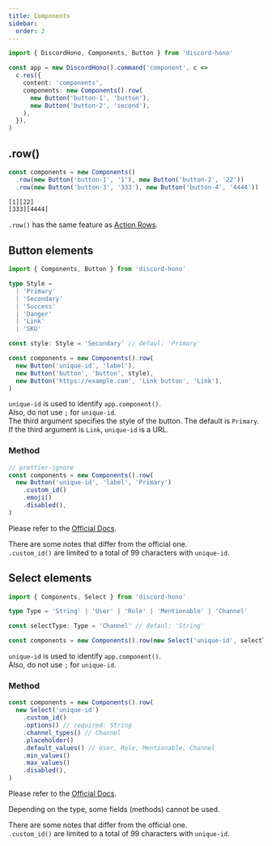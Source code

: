 ```yaml
---
title: Components
sidebar:
  order: 2
---
```


```ts "Components" "Button"
import { DiscordHono, Components, Button } from 'discord-hono'

const app = new DiscordHono().command('component', c =>
  c.res({
    content: 'components',
    components: new Components().row(
      new Button('button-1', 'button'),
      new Button('button-2', 'second'),
    ),
  }),
)
```

## .row()

```ts "row"
const components = new Components()
  .row(new Button('button-1', '1'), new Button('button-2', '22'))
  .row(new Button('button-3', '333'), new Button('button-4', '4444'))
```

```bash title="Discord Bot Components Response"
[1][22]
[333][4444]
```

`.row()` has the same feature as [Action Rows](https://discord.com/developers/docs/interactions/message-components#action-rows).

## Button elements

```ts "Button"
import { Components, Button } from 'discord-hono'

type Style =
  | 'Primary'
  | 'Secondary'
  | 'Success'
  | 'Danger'
  | 'Link'
  | 'SKU'

const style: Style = 'Secondary' // defaul: 'Primary'

const components = new Components().row(
  new Button('unique-id', 'label'),
  new Button('button', 'button', style),
  new Button('https://example.com', 'Link button', 'Link'),
)
```

`unique-id` is used to identify `app.component()`.  
Also, do not use `;` for `unique-id`.  
The third argument specifies the style of the button. The default is `Primary`.  
If the third argument is `Link`, `unique-id` is a URL.

### Method

```ts
// prettier-ignore
const components = new Components().row(
  new Button('unique-id', 'label', 'Primary')
    .custom_id()
    .emoji()
    .disabled(),
)
```

Please refer to the [Official Docs](https://discord.com/developers/docs/interactions/message-components#button-object).

There are some notes that differ from the official one.  
`.custom_id()` are limited to a total of 99 characters with `unique-id`.

## Select elements

```ts "Select"
import { Components, Select } from 'discord-hono'

type Type = 'String' | 'User' | 'Role' | 'Mentionable' | 'Channel'

const selectType: Type = 'Channel' // defaul: 'String'

const components = new Components().row(new Select('unique-id', selectType))
```

`unique-id` is used to identify `app.component()`.  
Also, do not use `;` for `unique-id`.

### Method

```ts
const components = new Components().row(
  new Select('unique-id')
    .custom_id()
    .options() // required: String
    .channel_types() // Channel
    .placeholder()
    .default_values() // User, Role, Mentionable, Channel
    .min_values()
    .max_values()
    .disabled(),
)
```

Please refer to the [Official Docs](https://discord.com/developers/docs/interactions/message-components#select-menu-object).

Depending on the type, some fields (methods) cannot be used.

There are some notes that differ from the official one.  
`.custom_id()` are limited to a total of 99 characters with `unique-id`.
